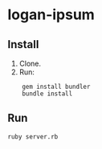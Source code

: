 # logan-ipsum

## Install

1. Clone.
2. Run:
````
    gem install bundler
    bundle install
````

## Run

    ruby server.rb
